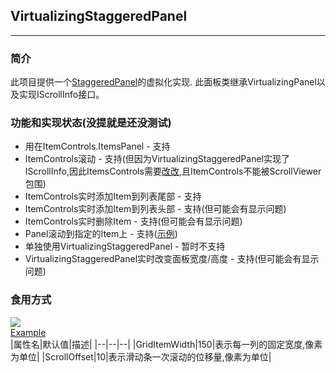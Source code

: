 ## VirtualizingStaggeredPanel
---

### 简介
此项目提供一个[StaggeredPanel](https://docs.microsoft.com/en-us/windows/communitytoolkit/controls/staggeredpanel)的虚拟化实现. 此面板类继承VirtualizingPanel以及实现IScrollInfo接口。

### 功能和实现状态(没提就是还没测试)
* 用在ItemControls.ItemsPanel - 支持
* ItemControls滚动 - 支持(但因为VirtualizingStaggeredPanel实现了IScrollInfo,因此ItemsControls需要[改改](https://github.com/MikiraSora/VirtualizingStaggeredPanel/blob/master/VirtualizingStaggeredPanel.WPFTest/MainWindow.xaml#L37),且ItemControls不能被ScrollViewer包围)
* ItemControls实时添加Item到列表尾部 - 支持
* ItemControls实时添加Item到列表头部 - 支持(但可能会有显示问题)
* ItemControls实时删除Item - 支持(但可能会有显示问题)
* Panel滚动到指定的Item上 - 支持([示例](https://github.com/MikiraSora/VirtualizingStaggeredPanel/blob/master/VirtualizingStaggeredPanel.WPFTest/MainWindow.xaml.cs#L107))
* 单独使用VirtualizingStaggeredPanel - 暂时不支持
* VirtualizingStaggeredPanel实时改变面板宽度/高度 - 支持(但可能会有显示问题)

### 食用方式
[![](https://img.shields.io/badge/nuget-VirtualizingStaggeredPanel%20-blue)](https://www.nuget.org/packages/VirtualizingStaggeredPanel)<br>
[Example](https://github.com/MikiraSora/VirtualizingStaggeredPanel/blob/master/VirtualizingStaggeredPanel.WPFTest/MainWindow.xaml)<br>
|属性名|默认值|描述|
|--|--|--|
|GridItemWidth|150|表示每一列的固定宽度,像素为单位|
|ScrollOffset|10|表示滑动条一次滚动的位移量,像素为单位|
